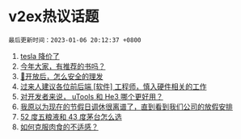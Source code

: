 # v2ex热议话题

`最后更新时间：2023-01-06 20:12:37 +0800`

1. [tesla 降价了](https://www.v2ex.com/t/906917)
1. [今年大家，有推荐的书吗？](https://www.v2ex.com/t/906929)
1. [🦠开放后，怎么安全的理发](https://www.v2ex.com/t/906909)
1. [过来人建议各位前后端 [软件] 工程师，慎入硬件相关的工作](https://www.v2ex.com/t/906962)
1. [对开发者来说， uTools 和 He3 哪个更好用？](https://www.v2ex.com/t/906905)
1. [我原以为现在的节假日调休很离谱了，直到看到我们公司的放假安排](https://www.v2ex.com/t/906904)
1. [52 度五粮液和 43 度茅台怎么选](https://www.v2ex.com/t/906958)
1. [如何克服肉食的不适感？](https://www.v2ex.com/t/907027)

